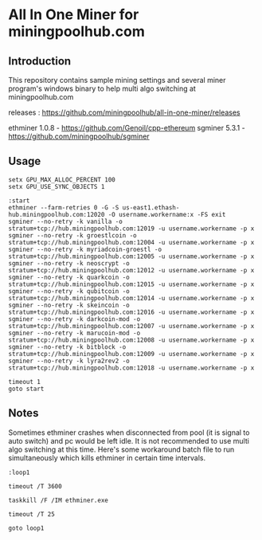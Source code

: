 # All In One Miner for miningpoolhub.com

## Introduction

This repository contains sample mining settings and several miner program's windows binary to help multi algo switching at miningpoolhub.com


releases : https://github.com/miningpoolhub/all-in-one-miner/releases


ethminer 1.0.8 - https://github.com/Genoil/cpp-ethereum
sgminer 5.3.1 - https://github.com/miningpoolhub/sgminer


## Usage

    setx GPU_MAX_ALLOC_PERCENT 100
    setx GPU_USE_SYNC_OBJECTS 1

    :start
    ethminer --farm-retries 0 -G -S us-east1.ethash-hub.miningpoolhub.com:12020 -O username.workername:x -FS exit
    sgminer --no-retry -k vanilla -o stratum+tcp://hub.miningpoolhub.com:12019 -u username.workername -p x
    sgminer --no-retry -k groestlcoin -o stratum+tcp://hub.miningpoolhub.com:12004 -u username.workername -p x
    sgminer --no-retry -k myriadcoin-groestl -o stratum+tcp://hub.miningpoolhub.com:12005 -u username.workername -p x
    sgminer --no-retry -k neoscrypt -o stratum+tcp://hub.miningpoolhub.com:12012 -u username.workername -p x
    sgminer --no-retry -k quarkcoin -o stratum+tcp://hub.miningpoolhub.com:12015 -u username.workername -p x
    sgminer --no-retry -k qubitcoin -o stratum+tcp://hub.miningpoolhub.com:12014 -u username.workername -p x
    sgminer --no-retry -k skeincoin -o stratum+tcp://hub.miningpoolhub.com:12016 -u username.workername -p x
    sgminer --no-retry -k darkcoin-mod -o stratum+tcp://hub.miningpoolhub.com:12007 -u username.workername -p x
    sgminer --no-retry -k marucoin-mod -o stratum+tcp://hub.miningpoolhub.com:12008 -u username.workername -p x
    sgminer --no-retry -k bitblock -o stratum+tcp://hub.miningpoolhub.com:12009 -u username.workername -p x
    sgminer --no-retry -k lyra2rev2 -o stratum+tcp://hub.miningpoolhub.com:12018 -u username.workername -p x

    timeout 1
    goto start



## Notes

Sometimes ethminer crashes when disconnected from pool (it is signal to auto switch) and pc would be left idle. It is not recommended to use multi algo switching at this time.
Here's some workaround batch file to run simultaneously which kills ethminer in certain time intervals.


    :loop1

    timeout /T 3600

    taskkill /F /IM ethminer.exe

    timeout /T 25

    goto loop1